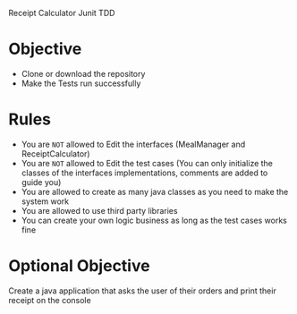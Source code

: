 Receipt Calculator Junit TDD

# Objective
 - Clone or download the repository
 - Make the Tests run successfully


# Rules
 - You are `NOT` allowed to Edit the interfaces (MealManager and ReceiptCalculator)
 - You are `NOT` allowed to Edit the test cases (You can only initialize the classes of the interfaces implementations, comments are added to guide you)
 - You are allowed to create as many java classes as you need to make the system work
 - You are allowed to use third party libraries
 - You can create your own logic business as long as the test cases works fine


# Optional Objective

Create a java application that asks the user of their orders and print their receipt on the console